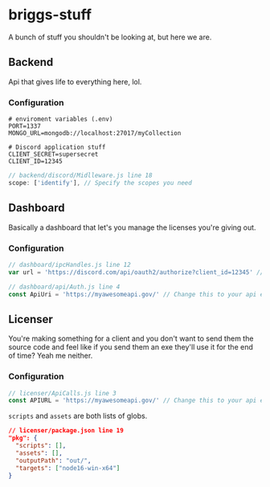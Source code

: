 # briggs-stuff
A bunch of stuff you shouldn't be looking at, but here we are.

## Backend
Api that gives life to everything here, lol.
### Configuration
```env
# enviroment variables (.env)
PORT=1337
MONGO_URL=mongodb://localhost:27017/myCollection

# Discord application stuff
CLIENT_SECRET=supersecret
CLIENT_ID=12345
```
```js
// backend/discord/Midlleware.js line 18
scope: ['identify'], // Specify the scopes you need
```


## Dashboard
Basically a dashboard that let's you manage the licenses you're giving out.
### Configuration
```js
// dashboard/ipcHandles.js line 12
var url = 'https://discord.com/api/oauth2/authorize?client_id=12345' // OAuth2 link

// dashboard/api/Auth.js line 4
const ApiUri = 'https://myawesomeapi.gov/' // Change this to your api endpoint
```

## Licenser
You're making something for a client and you don't want to send them the source code and feel like if you send them an exe they'll use it for the end of time? Yeah me neither.
### Configuration
```js
// licenser/ApiCalls.js line 3
const APIURL = 'https://myawesomeapi.gov/' // Change this to your api endpoint
```
`scripts` and `assets` are both lists of globs.
```json
// licenser/package.json line 19
"pkg": {
  "scripts": [],
  "assets": [],
  "outputPath": "out/",
  "targets": ["node16-win-x64"] 
}
```